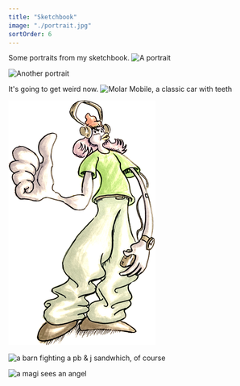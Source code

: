```yaml
---
title: "Sketchbook"
image: "./portrait.jpg"
sortOrder: 6
---
```

Some portraits from my sketchbook.
![A portrait](./portrait.jpg)

![Another portrait](./portrait-azero.jpg)

It's going to get weird now.
![Molar Mobile, a classic car with teeth](./molar-mobile.jpg)

![Me as a duck](./me-duck.webp)

![a barn fighting a pb & j sandwhich, of course](./smoosh.jpg)

![a magi sees an angel](./angel.jpg)

